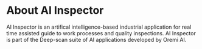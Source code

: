# About AI Inspector

AI Inspector is an artifical intelligence-based industrial application for real time assisted guide to work processes and quality inspections. AI Inspector is part of the Deep-scan suite of AI applications developed by Oremi AI.